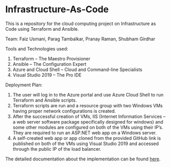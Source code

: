 # Infrastructure-As-Code
This is a repository for the cloud computing project on Infrastructure as Code using Terraform and Ansible.

Team: Faiz Usmani, Parag Tambalkar, Pranay Raman, Shubham Girdhar

Tools and Technologies used:
1. Terraform – The Maestro Provisioner
2. Ansible – The Configuration Expert
3. Azure and Cloud Shell – Cloud and Command-line Specialists
4. Visual Studio 2019 – The Pro IDE

Deployment Plan:
1. The user will log in to the Azure portal and use Azure Cloud Shell to run Terraform and Ansible scripts.
2. Terraform scripts are run and a resource group with two Windows VMs having proper network configurations is created.
3. After the successful creation of VMs, IIS (Internet Information Services – a web server software package specifically designed for windows) and some other modules are configured on both of the VMs using their IP’s. They are required to run an ASP.NET web app on a Windows server.
4. A self-created web app or app cloned from the provided GitHub link is published on both of the VMs using Visual Studio 2019 and accessed through the public IP of the load balancer.

The detailed documentation about the implementation can be found [here](Documentation/Infrastructure_as_Code_V3.pdf).
